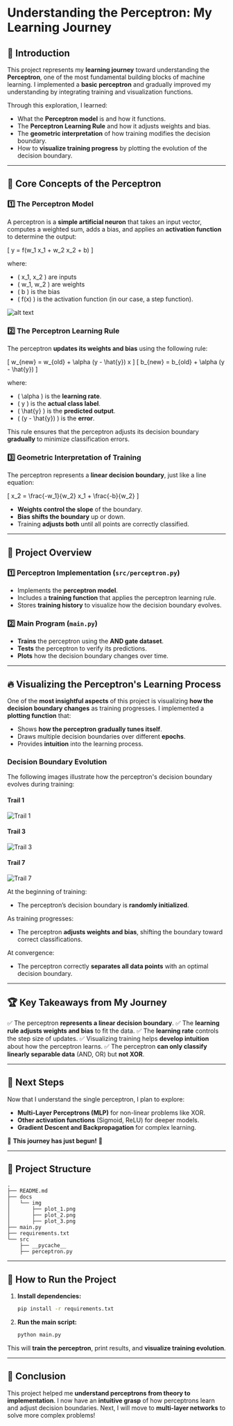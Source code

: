 # Understanding the Perceptron: My Learning Journey

## 🚀 Introduction
This project represents my **learning journey** toward understanding the **Perceptron**, one of the most fundamental building blocks of machine learning. I implemented a **basic perceptron** and gradually improved my understanding by integrating training and visualization functions.



Through this exploration, I learned:
- What the **Perceptron model** is and how it functions.
- The **Perceptron Learning Rule** and how it adjusts weights and bias.
- The **geometric interpretation** of how training modifies the decision boundary.
- How to **visualize training progress** by plotting the evolution of the decision boundary.

---

## 🧠 **Core Concepts of the Perceptron**
### **1️⃣ The Perceptron Model**
A perceptron is a **simple artificial neuron** that takes an input vector, computes a weighted sum, adds a bias, and applies an **activation function** to determine the output:

\[
 y = f(w_1 x_1 + w_2 x_2 + b) 
\]

where:
- \( x_1, x_2 \) are inputs
- \( w_1, w_2 \) are weights
- \( b \) is the bias
- \( f(x) \) is the activation function (in our case, a step function).

![alt text](docs/img/perceptron-diagram.png)

### **2️⃣ The Perceptron Learning Rule**
The perceptron **updates its weights and bias** using the following rule:

\[
 w_{new} = w_{old} + \alpha (y - \hat{y}) x
\]
\[
 b_{new} = b_{old} + \alpha (y - \hat{y})
\]

where:
- \( \alpha \) is the **learning rate**.
- \( y \) is the **actual class label**.
- \( \hat{y} \) is the **predicted output**.
- \( (y - \hat{y}) \) is the **error**.

This rule ensures that the perceptron adjusts its decision boundary **gradually** to minimize classification errors.

### **3️⃣ Geometric Interpretation of Training**
The perceptron represents a **linear decision boundary**, just like a line equation:

\[
 x_2 = \frac{-w_1}{w_2} x_1 + \frac{-b}{w_2}
\]

- **Weights control the slope** of the boundary.
- **Bias shifts the boundary** up or down.
- Training **adjusts both** until all points are correctly classified.

---

## 📌 **Project Overview**
### **1️⃣ Perceptron Implementation (`src/perceptron.py`)**
- Implements the **perceptron model**.
- Includes a **training function** that applies the perceptron learning rule.
- Stores **training history** to visualize how the decision boundary evolves.

### **2️⃣ Main Program (`main.py`)**
- **Trains** the perceptron using the **AND gate dataset**.
- **Tests** the perceptron to verify its predictions.
- **Plots** how the decision boundary changes over time.

---

## 🔥 **Visualizing the Perceptron's Learning Process**
One of the **most insightful aspects** of this project is visualizing **how the decision boundary changes** as training progresses. I implemented a **plotting function** that:
- Shows **how the perceptron gradually tunes itself**.
- Draws multiple decision boundaries over different **epochs**.
- Provides **intuition** into the learning process.

### **Decision Boundary Evolution**
The following images illustrate how the perceptron's decision boundary evolves during training:

#### **Trail 1**
![Trail 1](docs/img/plot_1.png)

#### **Trail 3**
![Trail 3](docs/img/plot_2.png)

#### **Trail 7**
![Trail 7](docs/img/plot_3.png)

At the beginning of training:
- The perceptron’s decision boundary is **randomly initialized**.

As training progresses:
- The perceptron **adjusts weights and bias**, shifting the boundary toward correct classifications.

At convergence:
- The perceptron correctly **separates all data points** with an optimal decision boundary.

---

## 🏆 **Key Takeaways from My Journey**
✅ The perceptron **represents a linear decision boundary**.
✅ The **learning rule adjusts weights and bias** to fit the data.
✅ The **learning rate** controls the step size of updates.
✅ Visualizing training helps **develop intuition** about how the perceptron learns.
✅ The perceptron **can only classify linearly separable data** (AND, OR) but **not XOR**.

---

## 🎯 **Next Steps**
Now that I understand the single perceptron, I plan to explore:
- **Multi-Layer Perceptrons (MLP)** for non-linear problems like XOR.
- **Other activation functions** (Sigmoid, ReLU) for deeper models.
- **Gradient Descent and Backpropagation** for complex learning.

🚀 **This journey has just begun!** 🚀

---

## 📂 **Project Structure**
```
.
├── README.md
├── docs
│   └── img
│       ├── plot_1.png
│       ├── plot_2.png
│       ├── plot_3.png
├── main.py
├── requirements.txt
└── src
    ├── __pycache__
    ├── perceptron.py
```

---

## 📌 **How to Run the Project**
1. **Install dependencies:**
   ```bash
   pip install -r requirements.txt
   ```
2. **Run the main script:**
   ```bash
   python main.py
   ```

This will **train the perceptron**, print results, and **visualize training evolution**.

---

## 🎉 **Conclusion**
This project helped me **understand perceptrons from theory to implementation**. I now have an **intuitive grasp** of how perceptrons learn and adjust decision boundaries. Next, I will move to **multi-layer networks** to solve more complex problems!

